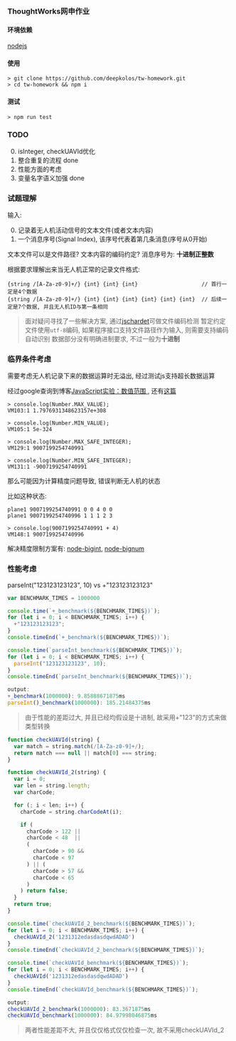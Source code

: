 ### ThoughtWorks网申作业

#### 环境依赖
[nodejs](https://nodejs.org/)

#### 使用
```shell
> git clone https://github.com/deepkolos/tw-homework.git
> cd tw-homework && npm i
```

#### 测试
```shell
> npm run test
```

### TODO
0. isInteger, checkUAVId优化
1. 整合重复的流程 done
2. 性能方面的考虑
3. 变量名字语义加强 done

### 试题理解

输入:

0. 记录着无人机活动信号的文本文件(或者文本内容)
1. 一个消息序号(Signal Index), 该序号代表着第几条消息(序号从0开始)

文本文件可以是文件路径? 文本内容的编码约定?
消息序号为: **十进制正整数**

根据要求理解出来当无人机正常的记录文件格式:

```
{string /[A-Za-z0-9]+/} {int} {int} {int}                    // 首行一定是4个数据
{string /[A-Za-z0-9]+/} {int} {int} {int} {int} {int} {int}  // 后续一定是7个数据, 并且无人机ID与第一条相同
```

> 面对疑问寻找了一些解决方案, 通过[jschardet](https://github.com/aadsm/jschardet)可做文件编码检测
> 暂定约定文件使用`utf-8`编码, 如果程序接口支持文件路径作为输入, 则需要支持编码自动识别
> 数据部分没有明确进制要求, 不过一般为**十进制**

### 临界条件考虑

需要考虑无人机记录下来的数据运算时无溢出, 经过测试js支持超长数据运算

经过google查询到博客[JavaScript实验：数值范围
](http://blog.shaochuancs.com/javascript-number-range/), 还有[这篇](https://waylau.com/long-number-in-javascript/)

```
> console.log(Number.MAX_VALUE);
VM103:1 1.7976931348623157e+308

> console.log(Number.MIN_VALUE);
VM105:1 5e-324

> console.log(Number.MAX_SAFE_INTEGER);
VM129:1 9007199254740991

> console.log(Number.MIN_SAFE_INTEGER);
VM131:1 -9007199254740991
```

那么可能因为计算精度问题导致, 错误判断无人机的状态

比如这种状态:
```
plane1 9007199254740991 0 0 4 0 0
plane1 9007199254740996 1 1 1 2 3
```

```
> console.log(9007199254740991 + 4)
VM148:1 9007199254740996
```

解决精度限制方案有: [node-bigint](https://github.com/substack/node-bigint), [node-bignum](https://github.com/justmoon/node-bignum)

### 性能考虑

parseInt("123123123123", 10) vs +"123123123123"

```javascript
var BENCHMARK_TIMES = 1000000

console.time(`+_benchmark(${BENCHMARK_TIMES})`);
for (let i = 0; i < BENCHMARK_TIMES; i++) {
  +"123123123123";
}
console.timeEnd(`+_benchmark(${BENCHMARK_TIMES})`);

console.time(`parseInt_benchmark(${BENCHMARK_TIMES})`);
for (let i = 0; i < BENCHMARK_TIMES; i++) {
  parseInt("123123123123", 10);
}
console.timeEnd(`parseInt_benchmark(${BENCHMARK_TIMES})`);

output:
+_benchmark(1000000): 9.85888671875ms
parseInt()_benchmark(1000000): 185.21484375ms
```

> 由于性能的差距过大, 并且已经均假设是十进制, 故采用+"123"的方式来做类型转换

```javascript
function checkUAVId(string) {
  var match = string.match(/[A-Za-z0-9]+/);
  return match === null || match[0] === string;
}

function checkUAVId_2(string) {
  var i = 0;
  var len = string.length;
  var charCode;

  for (; i < len; i++) {
    charCode = string.charCodeAt(i);

    if (
      charCode > 122 ||
      charCode < 48  ||
      (
        charCode > 90 &&
        charCode < 97
      ) || (
        charCode > 57 &&
        charCode < 65
      )
    ) return false;
  }
  return true;
}
```

```javascript
console.time(`checkUAVId_2_benchmark(${BENCHMARK_TIMES})`);
for (let i = 0; i < BENCHMARK_TIMES; i++) {
  checkUAVId_2('1231312edasdasdqwdADAD')
}
console.timeEnd(`checkUAVId_2_benchmark(${BENCHMARK_TIMES})`);

console.time(`checkUAVId_benchmark(${BENCHMARK_TIMES})`);
for (let i = 0; i < BENCHMARK_TIMES; i++) {
  checkUAVId('1231312edasdasdqwdADAD')
}
console.timeEnd(`checkUAVId_benchmark(${BENCHMARK_TIMES})`);

output:
checkUAVId_2_benchmark(1000000): 83.3671875ms
checkUAVId_benchmark(1000000): 84.97998046875ms
```

> 两者性能差距不大, 并且仅仅格式仅仅检查一次, 故不采用checkUAVId_2
